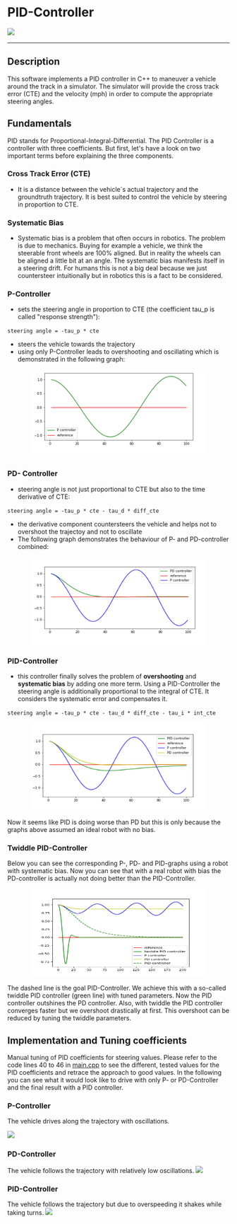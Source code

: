 # PID-Controller

![](readme_data/pid.gif)

---
## Description
This software implements a PID controller in C++ to maneuver a vehicle around the track in a simulator. The simulator will provide the cross track error (CTE) and the velocity (mph) in order to compute the appropriate steering angles.

## Fundamentals
PID stands for Proportional-Integral-Differential. The PID Controller is a controller with three coefficients. But first, let's have a look on two important terms before explaining the three components.

### Cross Track Error (CTE)
 * It is a distance between the vehicle´s actual trajectory and the groundtruth trajectory. It is best suited to control the vehicle by steering in proportion to CTE.
 
### Systematic Bias
* Systematic bias is a problem that often occurs in robotics. The problem is due to mechanics. Buying for example a vehicle, we think the steerable front wheels are 100% aligned. But in reality the wheels can be aligned a little bit at an angle. The systematic bias manifests itself in a steering drift. For humans this is not a big deal because we just countersteer intuitionally but in robotics this is a fact to be considered. 
 
### P-Controller 
* sets the steering angle in proportion to CTE (the coefficient tau_p is called "response strength"):

`steering angle = -tau_p * cte`

* steers the vehicle towards the trajectory
* using only P-Controller leads to overshooting and oscillating which is demonstrated in the following graph:

<p align="center">
  <img width="400" height="200" src="readme_data/p.png">
</p>

### PD- Controller 
* steering angle is not just proportional to CTE but also to the time derivative of CTE:

`steering angle = -tau_p * cte - tau_d * diff_cte`

* the derivative component countersteers the vehicle and helps not to overshoot the trajectoy and not to oscillate
* The following graph demonstrates the behaviour of P- and PD-controller combined:

<p align="center">
  <img width="400" height="200" src="readme_data/pd.png">
</p>

### PID-Controller
* this controller finally solves the problem of **overshooting** and **systematic bias** by adding one more term. Using a PID-Controller the steering angle is additionally proportional to the integral of CTE. It considers the systematic error and compensates it.

`steering angle = -tau_p * cte - tau_d * diff_cte - tau_i * int_cte`

<p align="center">
  <img width="400" height="200" src="readme_data/pid.png">
</p>

Now it seems like PID is doing worse than PD but this is only because the graphs above assumed an ideal robot with no bias. 

### Twiddle PID-Controller
Below you can see the corresponding P-, PD-  and PID-graphs using a robot with systematic bias. Now you can see that with a real robot with bias the PD-controller is actually not doing better than the PID-Controller.

<p align="center">
  <img width="400" height="200" src="readme_data/twiddle.png">
</p>

The dashed line is the goal PID-Controller. We achieve this with a so-called twiddle PID controller (green line) with tuned parameters.
Now the PID controller outshines the PD controller. Also, with twiddle the PID controller converges faster but we overshoot drastically at first. This overshoot can be reduced by tuning the twiddle parameters.

## Implementation and Tuning coefficients
Manual tuning of PID coefficients for steering values.
Please refer to the code lines 40 to 46 in [main.cpp](src/main.cpp) to see the different, tested values for the PID coefficients and retrace the approach to good values. In the following you can see what it would look like to drive with only P- or PD-Controller and the final result with a PID controller.

### P-Controller
The vehicle drives along the trajectory with oscillations.

![](readme_data/p.gif)

### PD-Controller
The vehicle follows the trajectory with relatively low oscillations.
![](readme_data/d.gif)

### PID-Controller 
The vehicle follows the trajectory but due to overspeeding it shakes while taking turns.
![](readme_data/pid.gif)
